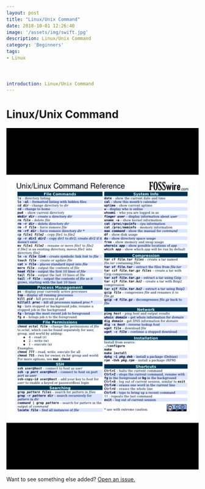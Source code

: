 ```yaml
---
layout: post
title: "Linux/Unix Command"
date: 2018-10-01 12:26:40
image: '/assets/img/swift.jpg'
description: Linux/Unix Command
category: 'Beginners'
tags:
- Linux



introduction: Linux/Unix Command
---
```


# Linux/Unix Command

![PlaceIt](/assets/img/Screenshot_20190113-112649_LinkedIn.jpg)

Want to see something else added? <a href="https://yugn27.github.io/contact/">Open an issue.</a>
